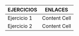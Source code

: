 | EJERCICIOS  | ENLACES |
| ------------- | ------------- |
| Ejercicio 1  | Content Cell  |
| Ejercicio 2  | Content Cell  |
